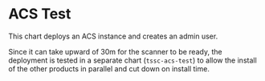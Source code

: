 # ACS Test

This chart deploys an ACS instance and creates an admin user.

Since it can take upward of 30m for the scanner to be ready, the deployment is tested in a separate chart (`tssc-acs-test`) to allow the install of the other products in parallel and cut down on install time.
